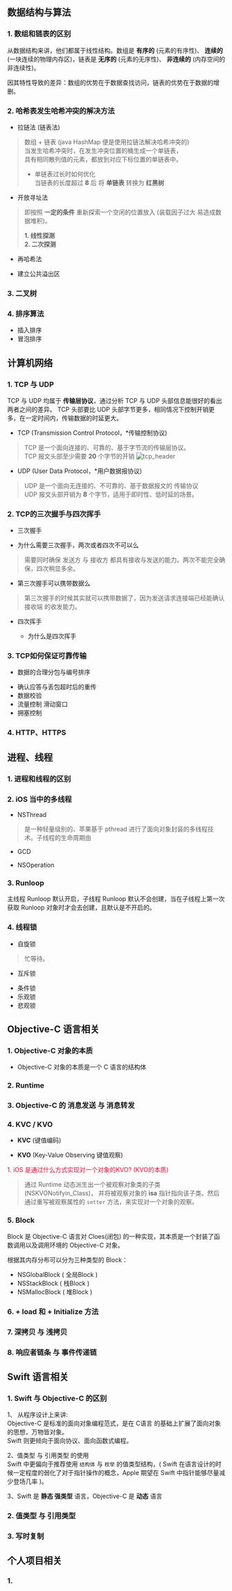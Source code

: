 ## 数据结构与算法

### 1. 数组和链表的区别

从数据结构来讲，他们都属于线性结构。数组是 **有序的** (元素的有序性)、 **连续的** (一块连续的物理内存区)，链表是 **无序的** (元素的无序性)、 **非连续的** (内存空间的非连续性)。

因其特性导致的差异：数组的优势在于数据查找访问，链表的优势在于数据的增删。

### 2. 哈希表发生哈希冲突的解决方法

* 拉链法 (链表法)
> 数组 + 链表 (java HashMap 便是使用拉链法解决哈希冲突的)  
> 当发生哈希冲突时，在发生冲突位置的桶生成一个单链表，  
> 具有相同散列值的元素，都放到对应下标位置的单链表中。
>   
> * 单链表过长时如何优化  
>   当链表的长度超过 **8** 后 将 **单链表** 转换为 **红黑树**

* 开放寻址法
> 即按照 **一定的条件** 重新探索一个空闲的位置放入 (装载因子过大 易造成数据堆积)。 
>  
> **1. 线性探测**     
> **2. 二次探测**  

* 再哈希法

* 建立公共溢出区

### 3. 二叉树

### 4. 排序算法

* 插入排序
* 冒泡排序


## 计算机网络

### 1. TCP 与 UDP

TCP 与 UDP 均属于  **传输层协议**，通过分析 TCP 与 UDP 头部信息能很好的看出两者之间的差异。 TCP 头部要比 UDP 头部字节更多，相同情况下控制开销更多，在一定时间内，传输数据的时延更大。

* TCP (Transmission Control Protocol，*传输控制协议)  
> TCP 是一个面向连接的、可靠的、基于字节流的传输层协议。  
> TCP 报文头部至少需要 **20** 个字节的开销
![tcp_header](/Users/xujinxin/Desktop/MyProject/iOSInterview/image/network/tcp_header.jpg)

* UDP (User Data Protocol，*用户数据报协议)
> UDP 是一个面向无连接的、不可靠的、基于数据报文的 传输协议  
>  UDP 报文头部开销为 **8** 个字节，适用于即时性、低时延的场景。

### 2. TCP的三次握手与四次挥手

* 三次握手

 * 为什么需要三次握手，两次或者四次不可以么
 > 需要同时确保 发送方 与 接收方 都具有接收与发送的能力。两次不能完全确保，四次稍显多余。
 
 * 第三次握手可以携带数据么
 > 第三次握手的时候其实就可以携带数据了，因为发送请求连接端已经能确认 接收端 的收发能力。

* 四次挥手

  * 为什么是四次挥手

### 3. TCP如何保证可靠传输

* 数据的合理分包与编号排序
> 

* 确认应答与丢包超时后的重传
* 数据校验
* 流量控制 滑动窗口
* 拥塞控制

### 4. HTTP、HTTPS

## 进程、线程

### 1. 进程和线程的区别

### 2. iOS 当中的多线程

* NSThread
> 是一种轻量级别的、苹果基于 pthread 进行了面向对象封装的多线程技术。子线程的生命周期由

* GCD
> 

* NSOperation
>

### 3. Runloop

主线程 Runloop 默认开启，子线程 Runloop 默认不会创建，当在子线程上第一次获取 Runloop 对象时才会去创建，且默认是不开启的。 

### 4. 线程锁

* 自旋锁  
>  忙等待。

* 互斥锁
>  

* 条件锁
* 乐观锁
* 悲观锁


## Objective-C 语言相关

### 1. Objective-C 对象的本质

* Objective-C 对象的本质是一个 C 语言的结构体

### 2. Runtime


### 3. Objective-C 的 **消息发送** 与 **消息转发**


### 4. KVC / KVO

* **KVC**  (键值编码)  


* **KVO** (Key-Value Observing 键值观察)  

 <font color=#DC143c>1. iOS 是通过什么方式实现对一个对象的KVO? (KVO的本质) </font>
> 通过 Runtime 动态派生出一个被观察对象类的子类 (NSKVONotifyin_Class)， 并将被观察对象的 **isa** 指针指向该子类。然后通过重写被观察属性的 `setter` 方法，来实现对一个对象的观察。
	

### 5. Block

Block 是 Objective-C 语言对 Cloes(闭包) 的一种实现，其本质是一个封装了函数调用以及调用环境的 Objective-C 对象。  

根据其内存分布可以分为三种类型的 Block：  

* NSGlobalBlock ( 全局Block )
* NSStackBlock ( 栈Block )
* NSMallocBlock ( 堆Block )

### 6. + load 和 + Initialize 方法

### 7. 深拷贝 与 浅拷贝

### 8. 响应者链条 与 事件传递链

## Swift 语言相关

### 1. Swift 与 Objective-C 的区别

1、 从程序设计上来讲:   
Objective-C 是标准的面向对象编程范式，是在 C语言 的基础上扩展了面向对象的思想，万物皆对象。  
Swift 则更倾向于面向协议、面向函数式编程。  

2、值类型 与 引用类型 的使用  
Swift 中更偏向于推荐使用 `结构体` 与 `枚举` 的值类型结构，( Swift 在语言设计的时候一定程度的弱化了对于指针操作的概念，Apple 期望在 Swift 中指针能够尽量减少登场几率 )。 

3、Swift 是 **静态 强类型** 语言，Objective-C 是 **动态** 语言

### 2. 值类型 与 引用类型

### 3. 写时复制

## 个人项目相关 

### 1. 